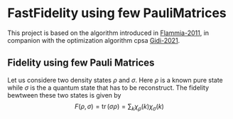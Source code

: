 # FastFidelity using few PauliMatrices 

This project is based on the algorithm introduced in [Flammia-2011](http://dx.doi.org/10.1103/PhysRevLett.106.230501), in companion with the optimization algorithm cpsa [Gidi-2021]().

## Fidelity using few Pauli Matrices
Let us considere two density states $\rho$ and $\sigma$. Here $\rho$ is a known pure state while $\sigma$ is the a quantum state that has to be reconstruct. The fidelity bewtween these two states is given by
$$F(\rho,\sigma)=\operatorname{tr}(\sigma\rho)=\sum_k \chi_\rho(k) \chi_\sigma(k) $$